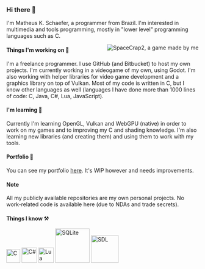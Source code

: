 ### Hi there 👋
I'm Matheus K. Schaefer, a programmer from Brazil. I'm interested in multimedia and tools programming, mostly in "lower level" programming languages such as C.

<img align='right' src="https://matheusks95.github.io/images/sc2_block.png" alt="SpaceCrap2, a game made by me" />

#### Things I'm working on 🔭
I'm a freelance programmer. I use GitHub (and Bitbucket) to host my own projects. I'm currently working in a videogame of my own, using Godot. I'm also working with helper libraries for video game development and a graphics library on top of Vulkan. Most of my code is written in C, but I know other languages as well (languages I have done more than 1000 lines of code: C, Java, C#, Lua, JavaScript).

#### I'm learning 🌱
Currently I'm learning OpenGL, Vulkan and WebGPU (native) in order to work on my games and to improving my C and shading knowledge. I'm also learning new libraries (and creating them) and using them to work with my tools.

#### Portfolio 🧲
You can see my portfolio [here][portfolio]. It's WIP however and needs improvements.

#### Note
All my publicly available repositories are my own personal projects. No work-related code is available here (due to NDAs and trade secrets).

#### Things I know ⚒️
[<img src="https://upload.wikimedia.org/wikipedia/commons/3/35/The_C_Programming_Language_logo.svg" width="36px" alt="C" />][c]
[<img src="https://upload.wikimedia.org/wikipedia/commons/0/0d/C_Sharp_wordmark.svg" width="40px" alt="C#" />][csharp]
[<img src="https://upload.wikimedia.org/wikipedia/commons/c/cf/Lua-Logo.svg" width="40px" alt="Lua" />][lua]
[<img src="https://upload.wikimedia.org/wikipedia/commons/3/38/SQLite370.svg" width="90px" alt="SQLite" />][sqlite]
[<img src="https://upload.wikimedia.org/wikipedia/commons/1/16/Simple_DirectMedia_Layer%2C_Logo.svg" width="72px" alt="SDL" />][sdl]

<!-- links -->
[c]: https://www.gnu.org/software/gnu-c-manual/gnu-c-manual.html
[sqlite]: https://sqlite.org/index.html
[csharp]: https://docs.microsoft.com/en-us/dotnet/csharp/
[lua]: https://www.lua.org/
[sdl]: https://www.libsdl.org/
[portfolio]: https://matheusks95.github.io/
